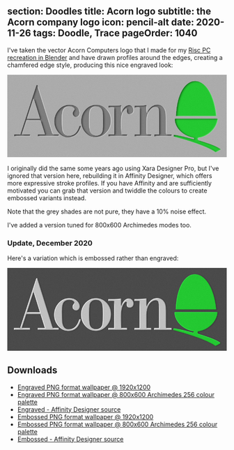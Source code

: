 section: Doodles
title: Acorn logo
subtitle: the Acorn company logo
icon: pencil-alt
date: 2020-11-26
tags: Doodle, Trace
pageOrder: 1040
----

I've taken the vector Acorn Computers logo that I made for my [Risc PC recreation in Blender](blendrpc.html) and have drawn profiles around the edges, creating a chamfered edge style, producing this nice engraved look:

![Acorn logo](acorn-chamfered.figure.png)

I originally did the same some years ago using Xara Designer Pro, but I've ignored that version here, rebuilding it in Affinity Designer, which offers more expressive stroke profiles. If you have Affinity and are sufficiently motivated you can grab that version and twiddle the colours to create embossed variants instead.

Note that the grey shades are not pure, they have a 10% noise effect.

I've added a version tuned for 800x600 Archimedes modes too.

### Update, December 2020

Here's a variation which is embossed rather than engraved:

![Acorn logo](acorn-chamfered-out.figure.png)

## Downloads

* [Engraved PNG format wallpaper @ 1920x1200](acorn-chamfered.1920x1200.png)
* [Engraved PNG format wallpaper @ 800x600 Archimedes 256 colour palette](acorn-chamfered.800x600.arc.png)
* [Engraved - Affinity Designer source](acorn-chamfered.afdesign)
* [Embossed PNG format wallpaper @ 1920x1200](acorn-chamfered-out.1920x1200.png)
* [Embossed PNG format wallpaper @ 800x600 Archimedes 256 colour palette](acorn-chamfered-out.800x600.arc.png)
* [Embossed - Affinity Designer source](acorn-chamfered-out.afdesign)
